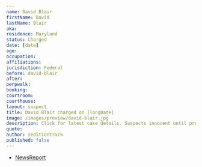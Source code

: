 ```yaml
---
name: David Blair
firstName: David
lastName: Blair
aka:
residence: Maryland
status: Charged
date: [date]
age: 
occupation:
affiliations:
jurisdiction: Federal
before: david-blair
after:
perpwalk:
booking: 
courtroom:
courthouse:
layout: suspect
title: David Blair charged on [longDate]
image: /images/preview/david-blair.jpg
description: Click for latest case details. Suspects innocent until proven guilty.
quote:
author: seditiontrack
published: false
---
```


- [NewsReport]()
